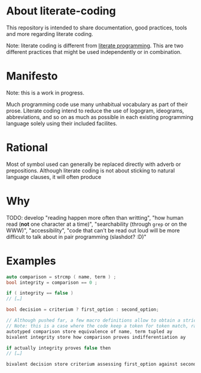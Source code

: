 # About literate-coding

This repository is intended to share documentation, good practices, tools and more regarding literate coding.

Note: literate coding is different from [literate programming](https://en.wikipedia.org/wiki/Literate_programming). This are two different practices that might be used independently or in combination.

# Manifesto
Note: this is a work in progress.

Much programming code use many unhabitual vocabulary as part of their prose. Literate coding intend to reduce the use of logogram, ideograms, abbreviations, and so on as much as possible in each existing programming language solely using their included facilites.

# Rational

Most of symbol used can generally be replaced directly with adverb or prepositions. Although literate coding is not about sticking to natural language clauses, it will often produce



# Why
TODO: develop "reading happen more often than writting", "how human read (**not** one character at a time)", "searchability (through `grep` or on the WWW)", "accessibility", "code that can't be read out loud will be more difficult to talk about in pair programming (slashdot? :D)"

# Examples


```C++
auto comparison = strcmp ( name, term ) ;
bool integrity = comparison == 0 ;

if ( integrity == false )
// […]

bool decision = criterium ? first_option : second_option;
```

```C++
// Although pushed far, a few macro definitions allow to obtain a strict equivalent as follow.
// Note: this is a case where the code keep a token for token match, rather than including conciseness considerations.
autotyped comparison store equivalence of name, term tupled ay
bivalent integrity store how comparison proves indifferentiation ay

if actually integrity proves false then
// […]

bivalent decision store criterium assessing first_option against second_option ay
```

